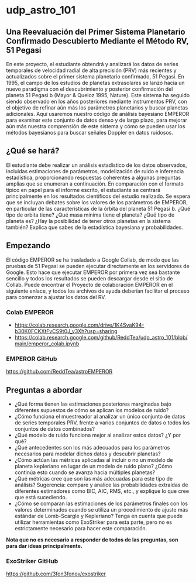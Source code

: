 # udp_astro_101

## Una Reevaluación del Primer Sistema Planetario Confirmado Descubierto Mediante el Método RV, 51 Pegasi
En este proyecto, el estudiante obtendrá y analizará los datos de series temporales de velocidad radial de alta precisión (PRV) más recientes y actualizados sobre el primer sistema planetario confirmado, 51 Pegasi. En 1995, el campo de los estudios de planetas extrasolares se lanzó hacia un nuevo paradigma con el descubrimiento y posterior confirmación del planeta 51 Pegasi b (Mayor & Queloz 1995, Nature). Este sistema ha seguido siendo observado en los años posteriores mediante instrumentos PRV, con el objetivo de refinar aún más los parámetros planetarios y buscar planetas adicionales. Aquí usaremos nuestro código de análisis bayesiano EMPEROR para examinar este conjunto de datos denso y de largo plazo, para mejorar aún más nuestra comprensión de este sistema y cómo se pueden usar los métodos bayesianos para buscar señales Doppler en datos ruidosos.

## ¿Qué se hará?
El estudiante debe realizar un análisis estadístico de los datos observados, incluidas estimaciones de parámetros, modelización de ruido e inferencia estadística, proporcionando respuestas coherentes a algunas preguntas amplias que se enumeran a continuación. En comparación con el formato típico en papel para el informe escrito, el estudiante se centrará principalmente en los resultados científicos del estudio realizado. Se espera que se incluyan debates sobre los valores de los parámetros de EMPEROR, en particular de las características de la órbita del planeta 51 Pegasi b. ¿Qué tipo de orbita tiene? ¿Qué masa mínima tiene el planeta? ¿Qué tipo de planeta es? ¿Hay la posibilidad de tener otros planetas en la sistema también? Explica que sabes de la estadística bayesiana y probabilidades.  

## Empezando
El código EMPEROR se ha trasladado a Google Collab, de modo que las pruebas de 51 Pegasi se pueden ejecutar directamente en los servidores de Google. Esto hace que ejecutar EMPEROR por primera vez sea bastante sencillo y todos los resultados se pueden descargar desde el sitio de Collab.
Puede encontrar el Proyecto de colaboración EMPEROR en el siguiente enlace, y todos los archivos de ayuda deberían facilitar el proceso para comenzar a ajustar los datos del RV.

### Colab EMPEROR
- <https://colab.research.google.com/drive/1K4SvaK94-b30K0FCKXtFvCS9t0J_v3Xh?usp=sharing>
- <https://colab.research.google.com/github/ReddTea/udp_astro_101/blob/main/emperor_colab.ipynb>

### EMPEROR GitHub
<https://github.com/ReddTea/astroEMPEROR>

## Preguntas a abordar
- ¿Qué forma tienen las estimaciones posteriores marginadas bajo diferentes supuestos de cómo se aplican los modelos de ruido?
- ¿Cómo funciona el muestreador al analizar un único conjunto de datos de series temporales PRV, frente a varios conjuntos de datos o todos los conjuntos de datos combinados?
- ¿Qué modelo de ruido funciona mejor al analizar estos datos? ¿Y por qué?
- ¿Qué antecedentes son los más adecuados para los parámetros necesarios para modelar dichos datos y descubrir planetas?
- ¿Cómo actúan las métricas aplicadas al incluir o no un modelo de planeta kepleriano en lugar de un modelo de ruido plano? ¿Cómo continúa esto cuando se avanza hacia múltiples planetas?
- ¿Qué métricas cree que son las más adecuadas para este tipo de análisis? Sugerencia: compare y analice las probabilidades extraídas de diferentes estimadores como BIC, AIC, RMS, etc., y explique lo que cree que está sucediendo.
- ¿Cómo se comparan las estimaciones de los parámetros finales con los valores determinados cuando se utiliza un procedimiento de ajuste más estándar de Lomb-Scargle y Kepleriano? Tenga en cuenta que puede utilizar herramientas como ExoStriker para esta parte, pero no es estrictamente necesario para hacer este comparación.

**Nota que no es necesario a responder de todos de las preguntas, son para dar ideas principalmente.**

### ExoStriker GitHub
<https://github.com/3fon3fonov/exostriker>
